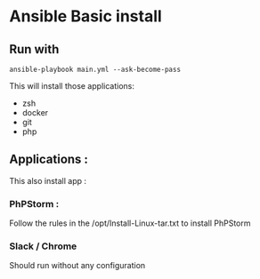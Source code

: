 # Ansible Basic install

## Run with

```
ansible-playbook main.yml --ask-become-pass
```

This will install those applications:

- zsh
- docker
- git
- php

## Applications :

This also install app :

### PhPStorm :

Follow the rules in the /opt/Install-Linux-tar.txt to install PhPStorm

### Slack / Chrome

Should run without any configuration
